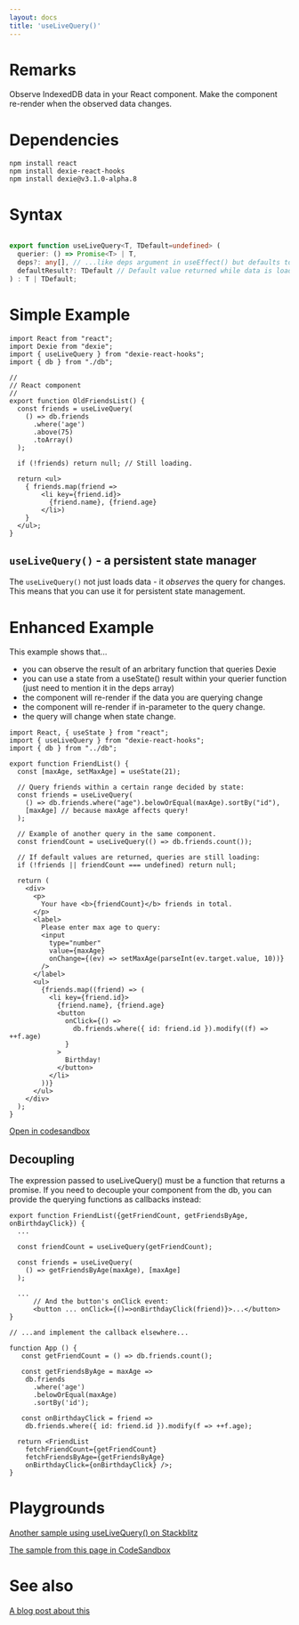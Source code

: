 ```yaml
---
layout: docs
title: 'useLiveQuery()'
---
```


# Remarks

Observe IndexedDB data in your React component. Make the component re-render when the observed data changes.

# Dependencies

```
npm install react
npm install dexie-react-hooks
npm install dexie@v3.1.0-alpha.8
```

# Syntax

```ts

export function useLiveQuery<T, TDefault=undefined> (
  querier: () => Promise<T> | T,
  deps?: any[], // ...like deps argument in useEffect() but defaults to empty array.
  defaultResult?: TDefault // Default value returned while data is loading
) : T | TDefault;

```
# Simple Example

```tsx
import React from "react";
import Dexie from "dexie";
import { useLiveQuery } from "dexie-react-hooks";
import { db } from "./db";

//
// React component
//
export function OldFriendsList() {
  const friends = useLiveQuery(
    () => db.friends
      .where('age')
      .above(75)
      .toArray()
  );
  
  if (!friends) return null; // Still loading.
  
  return <ul>
    { friends.map(friend =>
        <li key={friend.id}>
          {friend.name}, {friend.age}
        </li>)
    }
  </ul>;
}

```

## `useLiveQuery()` - a persistent state manager

The `useLiveQuery()` not just loads data - it *observes* the query for changes. This means that you can use it for persistent state management.


# Enhanced Example

This example shows that...
- you can observe the result of an arbritary function that queries Dexie
- you can use a state from a useState() result within your querier function (just need to mention it in the deps array)
- the component will re-render if the data you are querying change
- the component will re-render if in-parameter to the query change.
- the query will change when state change.

```tsx
import React, { useState } from "react";
import { useLiveQuery } from "dexie-react-hooks";
import { db } from "../db";

export function FriendList() {
  const [maxAge, setMaxAge] = useState(21);

  // Query friends within a certain range decided by state:
  const friends = useLiveQuery(
    () => db.friends.where("age").belowOrEqual(maxAge).sortBy("id"),
    [maxAge] // because maxAge affects query!
  );

  // Example of another query in the same component.
  const friendCount = useLiveQuery(() => db.friends.count());

  // If default values are returned, queries are still loading:
  if (!friends || friendCount === undefined) return null;

  return (
    <div>
      <p>
        Your have <b>{friendCount}</b> friends in total.
      </p>
      <label>
        Please enter max age to query:
        <input
          type="number"
          value={maxAge}
          onChange={(ev) => setMaxAge(parseInt(ev.target.value, 10))}
        />
      </label>
      <ul>
        {friends.map((friend) => (
          <li key={friend.id}>
            {friend.name}, {friend.age}
            <button
              onClick={() =>
                db.friends.where({ id: friend.id }).modify((f) => ++f.age)
              }
            >
              Birthday!
            </button>
          </li>
        ))}
      </ul>
    </div>
  );
}
```
[Open in codesandbox](https://codesandbox.io/s/empty-sky-lnv0q?file=/src/components/FriendList.tsx)

## Decoupling

The expression passed to useLiveQuery() must be a function that returns a promise. If you need to decouple your component from the db, you can provide the querying functions as callbacks instead:

```tsx
export function FriendList({getFriendCount, getFriendsByAge, onBirthdayClick}) {
  ...

  const friendCount = useLiveQuery(getFriendCount);

  const friends = useLiveQuery(
    () => getFriendsByAge(maxAge), [maxAge]
  );

  ...
      // And the button's onClick event:
      <button ... onClick={()=>onBirthdayClick(friend)}>...</button>
}

// ...and implement the callback elsewhere...

function App () {
   const getFriendCount = () => db.friends.count();

   const getFriendsByAge = maxAge =>
    db.friends
      .where('age')
      .belowOrEqual(maxAge)
      .sortBy('id');

   const onBirthdayClick = friend =>
    db.friends.where({ id: friend.id }).modify(f => ++f.age);
   
  return <FriendList
    fetchFriendCount={getFriendCount}
    fetchFriendsByAge={getFriendsByAge}
    onBirthdayClick={onBirthdayClick} />;
}

```

# Playgrounds

[Another sample using useLiveQuery() on Stackblitz](https://stackblitz.com/edit/dexie-todo-list?file=components/TodoListView.tsx)

[The sample from this page in CodeSandbox](https://codesandbox.io/s/empty-sky-lnv0q?file=/src/components/FriendList.tsx)

# See also

[A blog post about this](https://medium.com/dexie-js/awesome-react-integration-coming-f212c2273d05)

